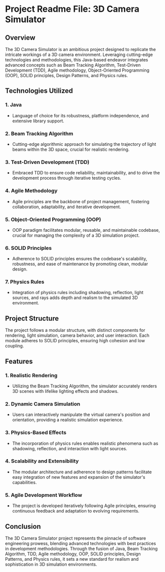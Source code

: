 # Project Readme File: 3D Camera Simulator

## Overview
The 3D Camera Simulator is an ambitious project designed to replicate the intricate workings of a 3D camera environment. Leveraging cutting-edge technologies and methodologies, this Java-based endeavor integrates advanced concepts such as Beam Tracking Algorithm, Test-Driven Development (TDD), Agile methodology, Object-Oriented Programming (OOP), SOLID principles, Design Patterns, and Physics rules. 

## Technologies Utilized
### 1. Java
   - Language of choice for its robustness, platform independence, and extensive library support.
### 2. Beam Tracking Algorithm
   - Cutting-edge algorithmic approach for simulating the trajectory of light beams within the 3D space, crucial for realistic rendering.
### 3. Test-Driven Development (TDD)
   - Embraced TDD to ensure code reliability, maintainability, and to drive the development process through iterative testing cycles.
### 4. Agile Methodology
   - Agile principles are the backbone of project management, fostering collaboration, adaptability, and iterative development.
### 5. Object-Oriented Programming (OOP)
   - OOP paradigm facilitates modular, reusable, and maintainable codebase, crucial for managing the complexity of a 3D simulation project.
### 6. SOLID Principles
   - Adherence to SOLID principles ensures the codebase's scalability, robustness, and ease of maintenance by promoting clean, modular design.
### 7. Physics Rules
   - Integration of physics rules including shadowing, reflection, light sources, and rays adds depth and realism to the simulated 3D environment.

## Project Structure
The project follows a modular structure, with distinct components for rendering, light simulation, camera behavior, and user interaction. Each module adheres to SOLID principles, ensuring high cohesion and low coupling.

## Features
### 1. Realistic Rendering
   - Utilizing the Beam Tracking Algorithm, the simulator accurately renders 3D scenes with lifelike lighting effects and shadows.
### 2. Dynamic Camera Simulation
   - Users can interactively manipulate the virtual camera's position and orientation, providing a realistic simulation experience.
### 3. Physics-Based Effects
   - The incorporation of physics rules enables realistic phenomena such as shadowing, reflection, and interaction with light sources.
### 4. Scalability and Extensibility
   - The modular architecture and adherence to design patterns facilitate easy integration of new features and expansion of the simulator's capabilities.
### 5. Agile Development Workflow
   - The project is developed iteratively following Agile principles, ensuring continuous feedback and adaptation to evolving requirements.

## Conclusion
The 3D Camera Simulator project represents the pinnacle of software engineering prowess, blending advanced technologies with best practices in development methodologies. Through the fusion of Java, Beam Tracking Algorithm, TDD, Agile methodology, OOP, SOLID principles, Design Patterns, and Physics rules, it sets a new standard for realism and sophistication in 3D simulation environments.
